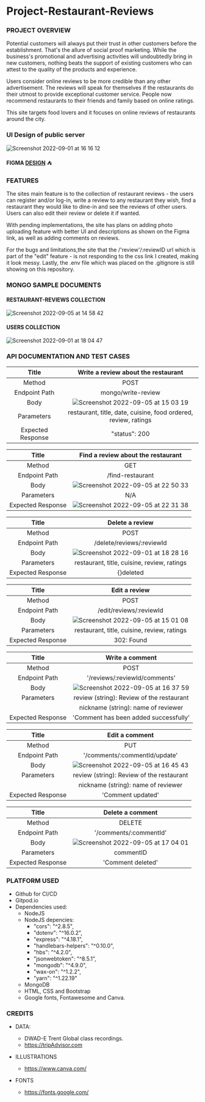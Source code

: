 # Project-Restaurant-Reviews


### PROJECT OVERVIEW

Potential customers will always put their trust in other customers before the establishment. That's the allure of social proof marketing. While the business's promotional and advertising activities will undoubtedly bring in new customers, nothing beats the support of existing customers who can attest to the quality of the products and experience.

Users consider online reviews to be more credible than any other advertisement. The reviews will speak for themselves if the restaurants do their utmost to provide exceptional customer service. People now recommend restaurants to their friends and family based on online ratings.

This site targets food lovers and it focuses on online reviews of restaurants around the city. 

### UI Design of public server

![Screenshot 2022-09-01 at 16 16 12](https://user-images.githubusercontent.com/91460556/187937793-b38b07ce-30b8-4528-9c97-8e62723dce46.png)

**FIGMA [DESIGN](https://www.figma.com/file/DCI4Nlu5kR6pCmxHsUSTxm/Project-2?node-id=0%3A1)** :tent:

### FEATURES

The sites main feature is to the collection of restaurant reviews - the users can register and/or log-in, write a review to any restaurant they wish, find a restaurant they would like to dine-in and see the reviews of other users. Users can also edit their review or delete it if wanted.

With pending implementations, the site has plans on adding photo uploading feature with better UI and descriptions as shown on the Figma link, as well as adding comments on reviews. 

For the bugs and limitations,the site that the /'review'/:reviewID url which is part of the "edit" feature - is not responding to the css link I created, making it look messy. Lastly, the .env file which was placed on the .gitignore is still showing on this repository. 


### MONGO SAMPLE DOCUMENTS

#### RESTAURANT-REVIEWS COLLECTION

![Screenshot 2022-09-05 at 14 58 42](https://user-images.githubusercontent.com/91460556/188455034-edccca8f-1248-4c1b-9338-836614603550.png)


#### USERS COLLECTION

![Screenshot 2022-09-01 at 18 04 47](https://user-images.githubusercontent.com/91460556/187961156-3a3f879a-289a-48d6-b311-e799c6c1315b.png)


### API DOCUMENTATION AND TEST CASES

| Title | Write a review about the restaurant | 
| :---: | :---: | 
| Method | POST | 
| Endpoint Path | mongo/write-review | 
| Body |![Screenshot 2022-09-05 at 15 03 19](https://user-images.githubusercontent.com/91460556/188456017-5ed85ebb-8da1-497b-8d23-e9b0cab5ca4d.png)| 
| Parameters | restaurant, title, date, cuisine, food ordered, review, ratings | 
| Expected Response | "status": 200|

| Title | Find a review about the restaurant | 
| :---: | :---: | 
| Method | GET | 
| Endpoint Path | /find-restaurant | 
| Body | ![Screenshot 2022-09-05 at 22 50 33](https://user-images.githubusercontent.com/91460556/188511537-5b94afb0-5f3e-41f3-bf0d-b0d56b1cdfe8.png)| 
| Parameters | N/A | 
| Expected Response | ![Screenshot 2022-09-05 at 22 31 38](https://user-images.githubusercontent.com/91460556/188510626-37a2e0a4-4cc4-41e0-8976-9b2b64d9a7ff.png)|

| Title | Delete a review | 
| :---: | :---: | 
| Method | POST | 
| Endpoint Path | /delete/reviews/:reviewId | 
| Body |![Screenshot 2022-09-01 at 18 28 16](https://user-images.githubusercontent.com/91460556/187965512-ba9801df-86b6-412c-86ab-938aca7e2898.png)| 
| Parameters | restaurant, title, cuisine, review, ratings | 
| Expected Response | {}deleted|

| Title | Edit a review | 
| :---: | :---: | 
| Method | POST | 
| Endpoint Path | /edit/reviews/:reviewId | 
| Body |![Screenshot 2022-09-05 at 15 01 08](https://user-images.githubusercontent.com/91460556/188455833-a5ce17b1-4d06-42f8-a315-48e90fe50842.png)| 
| Parameters | restaurant, title, cuisine, review, ratings | 
| Expected Response | 302: Found |

| Title | Write a comment | 
| :---: | :---: | 
| Method | POST | 
| Endpoint Path | '/reviews/:reviewId/comments' | 
| Body |![Screenshot 2022-09-05 at 16 37 59](https://user-images.githubusercontent.com/91460556/188473409-39588c5a-df97-4b32-854a-89b7d05abca8.png)| 
| Parameters | review (string): Review of the restaurant |
||nickname (string): name of reviewer |
| Expected Response | 'Comment has been added successfully' |

| Title | Edit a comment | 
| :---: | :---: | 
| Method | PUT | 
| Endpoint Path | '/comments/:commentId/update' | 
| Body |![Screenshot 2022-09-05 at 16 45 43](https://user-images.githubusercontent.com/91460556/188474765-e0639b1a-96e1-47b8-8df9-68b90a88471c.png)| 
| Parameters | review (string): Review of the restaurant |
||nickname (string): name of reviewer |
| Expected Response | 'Comment updated' |

| Title | Delete a comment | 
| :---: | :---: | 
| Method | DELETE | 
| Endpoint Path | '/comments/:commentId' | 
| Body |![Screenshot 2022-09-05 at 17 04 01](https://user-images.githubusercontent.com/91460556/188477989-15628811-e224-45ee-8d84-dc20e1b5070e.png)| 
| Parameters | commentID |
| Expected Response | 'Comment deleted' |

### PLATFORM USED

- Github for CI/CD
- Gitpod.io
- Dependencies used:
  - NodeJS 
  - NodeJS depencies: 
    - "cors": "^2.8.5",
    - "dotenv": "^16.0.2",
    - "express": "^4.18.1",
    - "handlebars-helpers": "^0.10.0",
    - "hbs": "^4.2.0",
    - "jsonwebtoken": "^8.5.1",
    - "mongodb": "^4.9.0",
    - "wax-on": "^1.2.2",
    - "yarn": "^1.22.19"
  - MongoDB
  - HTML, CSS and Bootstrap
  - Google fonts, Fontawesome and Canva.


### CREDITS

- DATA:
  - DWAD-E Trent Global class recordings.
  - https://tripAdvisor.com

- ILLUSTRATIONS
  - https://www.canva.com/

- FONTS
  - https://fonts.google.com/


